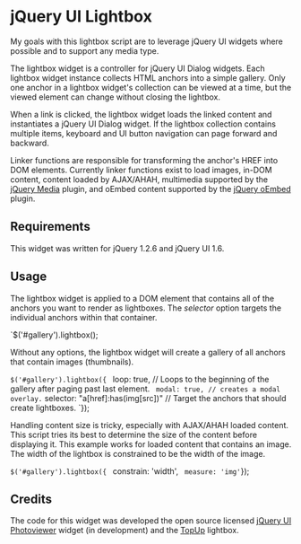 # jQuery UI Lightbox

My goals with this lightbox script are to leverage jQuery UI widgets where possible and to support any media type.

The lightbox widget is a controller for jQuery UI Dialog widgets. Each lightbox widget instance collects HTML anchors into a simple gallery. Only one anchor in a lightbox widget's collection can be viewed at a time, but the viewed element can change without closing the lightbox.

When a link is clicked, the lightbox widget loads the linked content and instantiates a jQuery UI Dialog widget. If the lightbox collection contains multiple items, keyboard and UI button navigation can page forward and backward.

Linker functions are responsible for transforming the anchor's HREF into DOM elements. Currently linker functions exist to load images, in-DOM content, content loaded by AJAX/AHAH, multimedia supported by the [jQuery Media][Media] plugin, and oEmbed content supported by the [jQuery oEmbed][oEmbed] plugin.

[Media]: http://malsup.com/jquery/media/
[oEmbed]: http://code.google.com/p/jquery-oembed/

## Requirements

This widget was written for jQuery 1.2.6 and jQuery UI 1.6.

## Usage

The lightbox widget is applied to a DOM element that contains all of the anchors you want to render as lightboxes. The *selector* option targets the individual anchors within that container.

`$('#gallery').lightbox();

Without any options, the lightbox widget will create a gallery of all anchors that contain images (thumbnails).

`$('#gallery').lightbox({
`  loop: true,  // Loops to the beginning of the gallery after paging past last element.
`  modal: true, // creates a modal overlay.
`  selector: "a[href]:has(img[src])" // Target the anchors that should create lightboxes.
`});

Handling content size is tricky, especially with AJAX/AHAH loaded content. This script tries its best to determine the size of the content before displaying it. This example works for loaded content that contains an image. The width of the lightbox is constrained to be the width of the image.

`$('#gallery').lightbox({
`  constrain: 'width',
`  measure: 'img'
`});

## Credits

The code for this widget was developed the open source licensed [jQuery UI Photoviewer][Photoviewer] widget (in development) and the [TopUp][TopUp] lightbox.

[Photoviewer]: http://wiki.jqueryui.com/Photoviewer
[TopUp]: http://gettopup.com/
